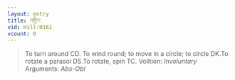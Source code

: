 ```yaml
---
layout: entry
title: འཁྱིར་
vid: Hill:0161
vcount: 0
---
```

> To turn around CD\. To wind round; to move in a circle; to circle DK\.To rotate a parasol DS\.To rotate, spin TC\.
> Volition: _Involuntary_
> Arguments: _Abs-Obl_



